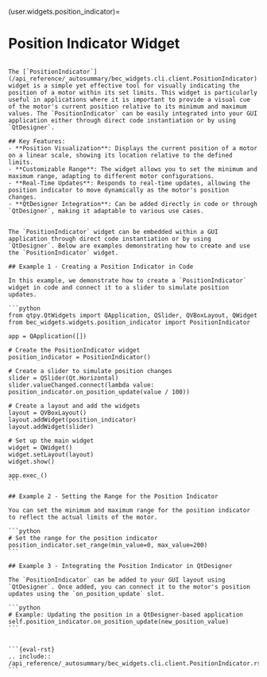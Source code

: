 (user.widgets.position_indicator)=

# Position Indicator Widget

````{tab} Overview

The [`PositionIndicator`](/api_reference/_autosummary/bec_widgets.cli.client.PositionIndicator) widget is a simple yet effective tool for visually indicating the position of a motor within its set limits. This widget is particularly useful in applications where it is important to provide a visual cue of the motor's current position relative to its minimum and maximum values. The `PositionIndicator` can be easily integrated into your GUI application either through direct code instantiation or by using `QtDesigner`.

## Key Features:
- **Position Visualization**: Displays the current position of a motor on a linear scale, showing its location relative to the defined limits.
- **Customizable Range**: The widget allows you to set the minimum and maximum range, adapting to different motor configurations.
- **Real-Time Updates**: Responds to real-time updates, allowing the position indicator to move dynamically as the motor's position changes.
- **QtDesigner Integration**: Can be added directly in code or through `QtDesigner`, making it adaptable to various use cases.

````

````{tab} Examples

The `PositionIndicator` widget can be embedded within a GUI application through direct code instantiation or by using `QtDesigner`. Below are examples demonstrating how to create and use the `PositionIndicator` widget.

## Example 1 - Creating a Position Indicator in Code

In this example, we demonstrate how to create a `PositionIndicator` widget in code and connect it to a slider to simulate position updates.

```python
from qtpy.QtWidgets import QApplication, QSlider, QVBoxLayout, QWidget
from bec_widgets.widgets.position_indicator import PositionIndicator

app = QApplication([])

# Create the PositionIndicator widget
position_indicator = PositionIndicator()

# Create a slider to simulate position changes
slider = QSlider(Qt.Horizontal)
slider.valueChanged.connect(lambda value: position_indicator.on_position_update(value / 100))

# Create a layout and add the widgets
layout = QVBoxLayout()
layout.addWidget(position_indicator)
layout.addWidget(slider)

# Set up the main widget
widget = QWidget()
widget.setLayout(layout)
widget.show()

app.exec_()
```

## Example 2 - Setting the Range for the Position Indicator

You can set the minimum and maximum range for the position indicator to reflect the actual limits of the motor.

```python
# Set the range for the position indicator
position_indicator.set_range(min_value=0, max_value=200)
```

## Example 3 - Integrating the Position Indicator in QtDesigner

The `PositionIndicator` can be added to your GUI layout using `QtDesigner`. Once added, you can connect it to the motor's position updates using the `on_position_update` slot.

```python
# Example: Updating the position in a QtDesigner-based application
self.position_indicator.on_position_update(new_position_value)
```

````

````{tab} API

```{eval-rst} 
.. include:: /api_reference/_autosummary/bec_widgets.cli.client.PositionIndicator.rst
```
````
